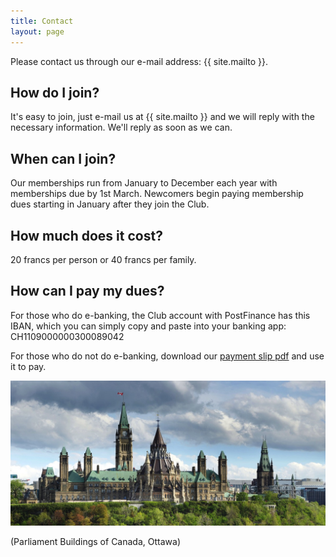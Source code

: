 ```yaml
---
title: Contact
layout: page
---
```


Please contact us through our e-mail address: {{ site.mailto }}.

## How do I join?
It's easy to join, just e-mail us at {{ site.mailto }} and we will reply with the necessary information.
We'll reply as soon as we can.

## When can I join?
Our memberships run from January to December each year with memberships due by 1st March. 
Newcomers begin paying membership dues starting in January after they join the Club.

## How much does it cost?
20 francs per person or 40 francs per family.

## How can I pay my dues?
For those who do e-banking, the Club account with PostFinance has this IBAN, which you can simply copy and paste into your banking app:
CH1109000000300089042

For those who do not do e-banking, download our [payment slip pdf](pdfs/ccbdues-qr.pdf) and use it to pay.

![Parliament Buildings of Canada, Ottawa](images/parliament.jpg)

(Parliament Buildings of Canada, Ottawa)
